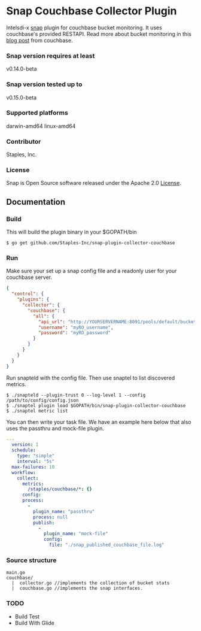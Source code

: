 # Snap Couchbase Collector Plugin
Intelsdi-x [snap](http://github.com/intelsdi-x/snap) plugin for couchbase bucket monitoring. It uses couchbase's provided RESTAPI. Read more about bucket monitoring in this [blog post](http://blog.couchbase.com/monitoring-couchbase-cluster) from couchbase.

### Snap version requires at least
v0.14.0-beta

### Snap version tested up to
v0.15.0-beta

### Supported platforms
darwin-amd64
linux-amd64

### Contributor
Staples, Inc.

### License
Snap is Open Source software released under the Apache 2.0 [License](LICENSE).

## Documentation
### Build
This will build the plugin binary in your $GOPATH/bin
```
$ go get github.com/Staples-Inc/snap-plugin-collector-couchbase 
```

### Run
Make sure your set up a snap config file and a readonly user for your couchbase server.
```json
{
  "control": {
    "plugins": {
      "collector": {
        "couchbase": {
          "all": {
            "api_url": "http://YOURSERVERNAME:8091/pools/default/buckets/",
            "username": "myRO_username",
            "password": "myRO_password"
          }
        }
      }
    }
  }
}
```

Run snapteld with the config file. Then use snaptel to list discovered metrics.
```
$ ./snapteld --plugin-trust 0 --log-level 1 --config /path/to/config/config.json
$ ./snaptel plugin load $GOPATH/bin/snap-plugin-collector-couchbase
$ ./snaptel metric list
```

You can then write your task file. We have an example here below that also uses the passthru and mock-file plugin.
```yaml
---
  version: 1
  schedule: 
    type: "simple"
    interval: "5s"
  max-failures: 10
  workflow: 
    collect: 
      metrics: 
        /staples/couchbase/*: {}
      config: 
      process: 
        - 
          plugin_name: "passthru"
          process: null
          publish: 
            - 
              plugin_name: "mock-file"
              config: 
                file: "./snap_published_couchbase_file.log"
```

### Source structure
```
main.go
couchbase/
  |  collector.go //implements the collection of bucket stats
  |  couchbase.go //implements the snap interfaces.
```

### TODO
- Build Test
- Build With Glide
